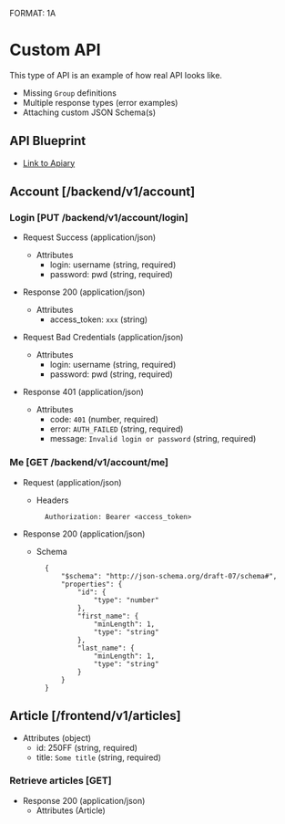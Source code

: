 FORMAT: 1A

# Custom API
This type of API is an example of how real API looks like.
* Missing `Group` definitions
* Multiple response types (error examples)
* Attaching custom JSON Schema(s)

## API Blueprint
+ [Link to Apiary](http://docs.customapi1.apiary.io/)

## Account [/backend/v1/account]
### Login [PUT /backend/v1/account/login]
+ Request Success (application/json)
    + Attributes
        + login: username (string, required)
        + password: pwd (string, required)

+ Response 200 (application/json)
    + Attributes
        + access_token: `xxx` (string)

+ Request Bad Credentials (application/json)
    + Attributes
        + login: username (string, required)
        + password: pwd (string, required)

+ Response 401 (application/json)
    + Attributes
        + code: `401` (number, required)
        + error: `AUTH_FAILED` (string, required)
        + message: `Invalid login or password` (string, required)

### Me [GET /backend/v1/account/me]
+ Request (application/json)
    + Headers

            Authorization: Bearer <access_token>

+ Response 200 (application/json)
    + Schema

            {
                "$schema": "http://json-schema.org/draft-07/schema#",
                "properties": {
                    "id": {
                        "type": "number"
                    },
                    "first_name": {
                        "minLength": 1,
                        "type": "string"
                    },
                    "last_name": {
                        "minLength": 1,
                        "type": "string"
                    }
                }
            }

## Article [/frontend/v1/articles]
+ Attributes (object)
    + id: 250FF (string, required)
    + title: `Some title` (string, required)

### Retrieve articles [GET]
+ Response 200 (application/json)
    + Attributes (Article)
